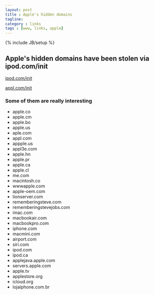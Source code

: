 ```yaml
---
layout: post
title : Apple's hidden domains
tagline:
category : links
tags : [www, links, apple]
---
```

{% include JB/setup %}

Apple's hidden domains have been stolen via ipod.com/init
----------------------------------------------------------

[ipod.com/init](http://pastebin.com/yZxWJD9n)

[appl.com/init](http://pastebin.com/HSagC973)

### Some of them are really interesting
* apple.co
* apple.cm
* apple.bo
* apple.us
* aple.com
* appl.com
* appple.us
* appl3e.com
* apple.hn
* apple.pr
* apple.ca
* apple.cl
* me.com
* macintosh.co
* wwwapple.com
* apple-oem.com
* lionserver.com
* rememberingsteve.com
* rememberingstevejobs.com
* imac.com
* macbookair.com
* macbookpro.com
* iphone.com
* macmini.com
* airport.com
* siri.com
* ipod.com
* ipod.ca
* applejava.apple.com
* servers.apple.com
* apple.tv
* applestore.org
* icloud.org
* lojaiphone.com.br
